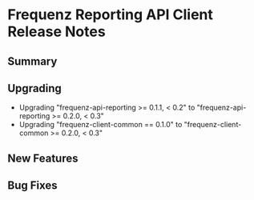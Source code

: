 # Frequenz Reporting API Client Release Notes

## Summary

<!-- Here goes a general summary of what this release is about -->

## Upgrading

* Upgrading "frequenz-api-reporting >= 0.1.1, < 0.2" to "frequenz-api-reporting >= 0.2.0, < 0.3"
* Upgrading "frequenz-client-common == 0.1.0" to "frequenz-client-common >= 0.2.0, < 0.3"

## New Features

## Bug Fixes

<!-- Here goes notable bug fixes that are worth a special mention or explanation -->
